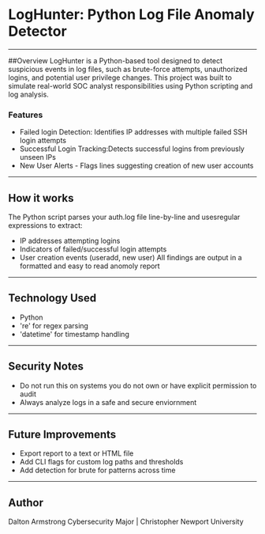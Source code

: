 # LogHunter: Python Log File Anomaly Detector

--- 

##Overview
LogHunter is a Python-based tool designed to detect suspicious events in log files, such as brute-force attempts, unauthorized logins, and potential user privilege changes. This project was built to simulate real-world SOC analyst responsibilities using Python scripting and log analysis.

### Features
- Failed login Detection: Identifies IP addresses with multiple failed  SSH login attempts
- Successful Login Tracking:Detects successful logins from previously unseen IPs
- New User Alerts -  Flags lines suggesting creation of new user accounts

---

## How it works
The Python script parses your auth.log file line-by-line and usesregular expressions to extract:
- IP addresses attempting logins
- Indicators of failed/successful login attempts
- User creation events (useradd,  new user)
All findings are output in a formatted and easy to read anomoly report

--- 

## Technology Used
- Python
- 're' for regex parsing
- 'datetime' for timestamp handling

--- 

## Security Notes
- Do not run this on systems you do not own or have explicit permission to audit
- Always analyze logs in a safe and secure enviornment

--- 

## Future Improvements
- Export report to a text  or HTML file
- Add CLI flags for custom log paths and thresholds
- Add detection for brute for patterns across time

---

## Author
Dalton Armstrong
Cybersecurity Major | Christopher Newport University





















